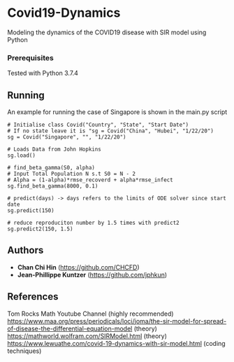 # Covid19-Dynamics

Modeling the dynamics of the COVID19 disease with SIR model using Python

### Prerequisites

Tested with Python 3.7.4

## Running

An example for running the case of Singapore is shown in the main.py script
```
# Initialise class Covid("Country", "State", "Start Date")
# If no state leave it is "sg = Covid("China", "Hubei", "1/22/20")
sg = Covid("Singapore", "", "1/22/20")

# Loads Data from John Hopkins
sg.load()

# find_beta_gamma(S0, alpha)
# Input Total Population N s.t S0 = N - 2
# Alpha = (1-alpha)*rmse_recoverd + alpha*rmse_infect
sg.find_beta_gamma(8000, 0.1)

# predict(days) -> days refers to the limits of ODE solver since start date
sg.predict(150)

# reduce reproduciton number by 1.5 times with predict2
sg.predict2(150, 1.5)
``` 

## Authors

* **Chan Chi Hin** (https://github.com/CHCFD)
* **Jean-Phillippe Kuntzer** (https://github.com/jphkun)

## References
Tom Rocks Math Youtube Channel (highly recommended)
https://www.maa.org/press/periodicals/loci/joma/the-sir-model-for-spread-of-disease-the-differential-equation-model (theory)
https://mathworld.wolfram.com/SIRModel.html (theory)
https://www.lewuathe.com/covid-19-dynamics-with-sir-model.html (coding techniques)


